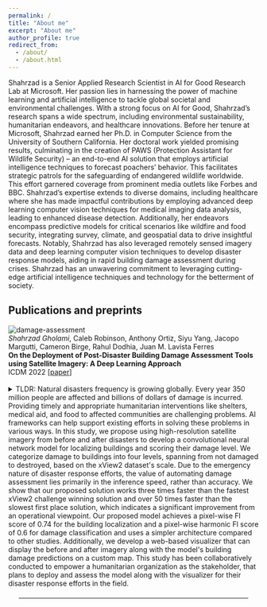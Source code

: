 ```yaml
---
permalink: /
title: "About me"
excerpt: "About me"
author_profile: true
redirect_from: 
  - /about/
  - /about.html
---
```


<head>
  <link rel="stylesheet" href="/assets/css/custom.css">
</head>

Shahrzad is a Senior Applied Research Scientist in AI for Good Research Lab at Microsoft. Her passion lies in harnessing the power of machine learning and artificial intelligence to tackle global societal and environmental challenges. With a strong focus on AI for Good, Shahrzad’s research spans a wide spectrum, including environmental sustainability, humanitarian endeavors, and healthcare innovations. Before her tenure at Microsoft, Shahrzad earned her Ph.D. in Computer Science from the University of Southern California. Her doctoral work yielded promising results, culminating in the creation of PAWS (Protection Assistant for Wildlife Security) – an end-to-end AI solution that employs artificial intelligence techniques to forecast poachers’ behavior. This facilitates strategic patrols for the safeguarding of endangered wildlife worldwide. This effort garnered coverage from prominent media outlets like Forbes and BBC. Shahrzad’s expertise extends to diverse domains, including healthcare where she has made impactful contributions by employing advanced deep learning computer vision techniques for medical imaging data analysis, leading to enhanced disease detection. Additionally, her endeavors encompass predictive models for critical scenarios like wildfire and food security, integrating survey, climate, and geospatial data to drive insightful forecasts. Notably, Shahrzad has also leveraged remotely sensed imagery data and deep learning computer vision techniques to develop disaster response models, aiding in rapid building damage assessment during crises. Shahrzad has an unwavering commitment to leveraging cutting-edge artificial intelligence techniques and technology for the betterment of society.

## Publications and preprints
<div class="paper-image-text-pair">
<img class="paper-image" src="/images/building_damage-model_architecture.drawio.png" alt="damage-assessment">
<div class="paper-text">
  <i>Shahrzad Gholami</i>, Caleb Robinson, Anthony Ortiz, Siyu Yang, Jacopo Margutti, Cameron Birge, Rahul Dodhia, Juan M. Lavista Ferres
 <br>
  <b>On the Deployment of Post-Disaster Building Damage Assessment Tools using Satellite Imagery: A Deep Learning Approach</b>
  <br>
  ICDM 2022 [<a href="https://ieeexplore.ieee.org/document/10031100/">paper</a>]
  <br><br>
  <div class="paper-short-summary">
    <details>
      <summary>TLDR: Natural disasters frequency is growing globally. Every year 350 million people are affected and billions of dollars of damage is incurred. Providing timely and appropriate humanitarian interventions like shelters, medical aid, and food to affected communities are challenging problems. AI frameworks can help support existing efforts in solving these problems in various ways. In this study, we propose using high-resolution satellite imagery from before and after disasters to develop a convolutional neural network model for localizing buildings and scoring their damage level. We categorize damage to buildings into four levels, spanning from not damaged to destroyed, based on the xView2 dataset's scale. Due to the emergency nature of disaster response efforts, the value of automating damage assessment lies primarily in the inference speed, rather than accuracy. We show that our proposed solution works three times faster than the fastest xView2 challenge winning solution and over 50 times faster than the slowest first place solution, which indicates a significant improvement from an operational viewpoint. Our proposed model achieves a pixel-wise Fl score of 0.74 for the building localization and a pixel-wise harmonic Fl score of 0.6 for damage classification and uses a simpler architecture compared to other studies. Additionally, we develop a web-based visualizer that can display the before and after imagery along with the model's building damage predictions on a custom map. This study has been collaboratively conducted to empower a humanitarian organization as the stakeholder, that plans to deploy and assess the model along with the visualizer for their disaster response efforts in the field. 
     </details>

  </div>
</div>
</div>


<hr style="margin: 1.5em">

